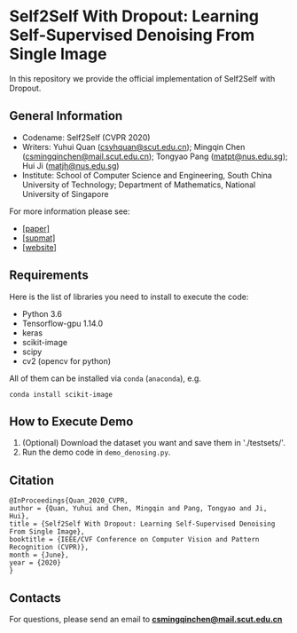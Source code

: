 # Self2Self With Dropout: Learning Self-Supervised Denoising From Single Image
In this repository we provide the official implementation of Self2Self
with Dropout.
## General Information
- Codename: Self2Self (CVPR 2020)
- Writers: Yuhui Quan (csyhquan@scut.edu.cn); Mingqin Chen
  (csmingqinchen@mail.scut.edu.cn); Tongyao Pang (matpt@nus.edu.sg); Hui
  Ji (matjh@nus.edu.sg)
- Institute: School of Computer Science and Engineering, South China
  University of Technology; Department of Mathematics, National University of Singapore

For more information please see:
- [[paper]](http://openaccess.thecvf.com/content_CVPR_2020/papers/Quan_Self2Self_With_Dropout_Learning_Self-Supervised_Denoising_From_Single_Image_CVPR_2020_paper.pdf)
- [[supmat]](http://openaccess.thecvf.com/content_CVPR_2020/supplemental/Quan_Self2Self_With_Dropout_CVPR_2020_supplemental.pdf)
- [[website]](https://csyhquan.github.io/)


## Requirements
Here is the list of libraries you need to install to execute the code:
* Python 3.6
* Tensorflow-gpu 1.14.0
* keras
* scikit-image
* scipy
* cv2 (opencv for python)

All of them can be installed via `conda` (`anaconda`), e.g.
```
conda install scikit-image
```

## How to Execute Demo
1. (Optional) Download the dataset you want and save them in
   './testsets/'.
2. Run the demo code in `demo_denosing.py`.

## Citation
```
@InProceedings{Quan_2020_CVPR,
author = {Quan, Yuhui and Chen, Mingqin and Pang, Tongyao and Ji, Hui},
title = {Self2Self With Dropout: Learning Self-Supervised Denoising From Single Image},
booktitle = {IEEE/CVF Conference on Computer Vision and Pattern Recognition (CVPR)},
month = {June},
year = {2020}
}
```

## Contacts
For questions, please send an email to **csmingqinchen@mail.scut.edu.cn**
